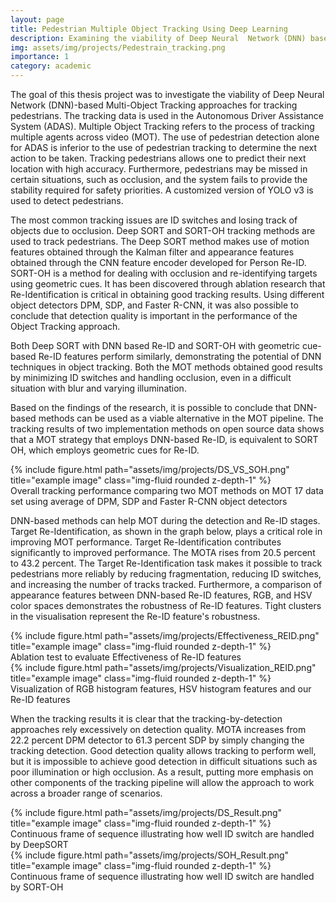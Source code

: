 ```yaml
---
layout: page
title: Pedestrian Multiple Object Tracking Using Deep Learning
description: Examining the viability of Deep Neural  Network (DNN) based Multi-Object Tracking approaches for tracking pedestrians.
img: assets/img/projects/Pedestrain_tracking.png
importance: 1
category: academic
---
```


The goal of this thesis project was to investigate the viability of Deep Neural Network (DNN)-based Multi-Object Tracking approaches for tracking pedestrians. The tracking data is used in the Autonomous Driver Assistance System (ADAS). Multiple Object Tracking refers to the process of tracking multiple agents across video (MOT). The use of pedestrian detection alone for ADAS is inferior to the use of pedestrian tracking to determine the next action to be taken. Tracking pedestrians allows one to predict their next location with high accuracy. Furthermore, pedestrians may be missed in certain situations, such as occlusion, and the system fails to provide the stability required for safety priorities. A customized version of YOLO v3 is used to detect pedestrians.

The most common tracking issues are ID switches and losing track of objects due to occlusion. Deep SORT and SORT-OH tracking methods are used to track pedestrians. The Deep SORT method makes use of motion features obtained through the Kalman filter and appearance features obtained through the CNN feature encoder developed for Person Re-ID. SORT-OH is a method for dealing with occlusion and re-identifying targets using geometric cues. It has been discovered through ablation research that Re-Identification is critical in obtaining good tracking results. Using different object detectors DPM, SDP, and Faster R-CNN, it was also possible to conclude that detection quality is important in the performance of the Object Tracking approach.

Both Deep SORT with DNN based Re-ID and SORT-OH with geometric cue-based Re-ID features perform similarly, demonstrating the potential of DNN techniques in object tracking. Both the MOT methods obtained good results by  minimizing ID switches and handling occlusion, even in a difficult  situation with blur and varying illumination.

Based on the findings of the research, it is possible to conclude that DNN-based methods can be used as a viable alternative in the MOT pipeline. The tracking results of two implementation methods on open source data shows that a MOT strategy that employs DNN-based Re-ID, is equivalent to SORT OH, which employs geometric cues for Re-ID.

<div class="row justify-content-sm-center">
    <div class="col-sm-8 mt-3 mt-md-0">
        {% include figure.html path="assets/img/projects/DS_VS_SOH.png" title="example image" class="img-fluid rounded z-depth-1" %}
    </div>
</div>
<div class="caption">
  Overall tracking performance comparing two MOT methods on MOT 17 data set using average of DPM, SDP and Faster R-CNN object detectors
</div>

DNN-based methods can help MOT during the detection and Re-ID stages. Target Re-Identification, as shown in the graph below, plays a critical role in improving MOT performance. Target Re-Identification contributes significantly to improved performance. The MOTA rises from 20.5 percent to 43.2 percent. The Target Re-Identification task makes it possible to track pedestrians more reliably by reducing fragmentation, reducing ID switches, and increasing the number of tracks tracked. Furthermore, a comparison of appearance features between DNN-based Re-ID features, RGB, and HSV color spaces demonstrates the robustness of Re-ID features. Tight clusters in the visualisation represent the Re-ID feature's robustness.

<div class="row justify-content-sm-center">
    <div class="col-sm-8 mt-3 mt-md-0">
        {% include figure.html path="assets/img/projects/Effectiveness_REID.png" title="example image" class="img-fluid rounded z-depth-1" %}
    </div>
</div>
<div class="caption">
    Ablation test to evaluate Effectiveness of Re-ID features
</div>

<div class="row justify-content-sm-center">
    <div class="col-sm-8 mt-3 mt-md-0">
        {% include figure.html path="assets/img/projects/Visualization_REID.png" title="example image" class="img-fluid rounded z-depth-1" %}
    </div>
</div>
<div class="caption">
  Visualization of RGB histogram features, HSV histogram features
  and our Re-ID features
</div>

When the tracking results it is clear that the tracking-by-detection approaches rely excessively on detection quality. MOTA increases from 22.2 percent DPM detector to 61.3 percent SDP by simply changing the tracking detection. Good detection quality allows tracking to perform well, but it is impossible to achieve good detection in difficult situations such as poor illumination or high occlusion. As a result, putting more emphasis on other components of the tracking pipeline will allow the approach to work across a broader range of scenarios.

<div class="row justify-content-sm-center">
    <div class="col-sm-8 mt-3 mt-md-0">
        {% include figure.html path="assets/img/projects/DS_Result.png" title="example image" class="img-fluid rounded z-depth-1" %}
    </div>
</div>
<div class="caption">
  Continuous frame of sequence illustrating how well ID switch are
  handled by DeepSORT
</div>

<div class="row justify-content-sm-center">
    <div class="col-sm-8 mt-3 mt-md-0">
        {% include figure.html path="assets/img/projects/SOH_Result.png" title="example image" class="img-fluid rounded z-depth-1" %}
    </div>
</div>
<div class="caption">
  Continuous frame of sequence illustrating how well ID switch are
  handled by SORT-OH
</div>

